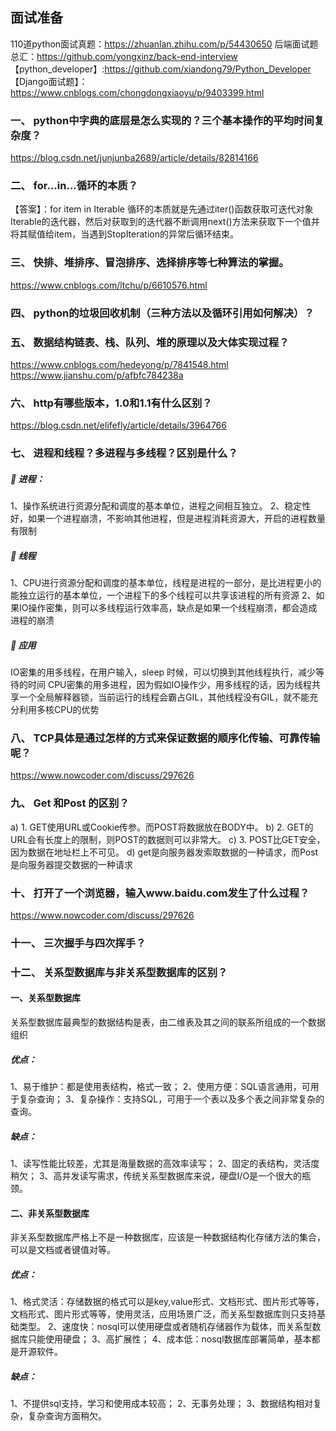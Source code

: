 ## 面试准备
110道python面试真题：https://zhuanlan.zhihu.com/p/54430650
后端面试题总汇：https://github.com/yongxinz/back-end-interview 
【python_developer】:https://github.com/xiandong79/Python_Developer
【Django面试题】：https://www.cnblogs.com/chongdongxiaoyu/p/9403399.html

### 一、	python中字典的底层是怎么实现的？三个基本操作的平均时间复杂度？
https://blog.csdn.net/junjunba2689/article/details/82814166
### 二、	for...in...循环的本质？
【答案】：for item in Iterable 循环的本质就是先通过iter()函数获取可迭代对象Iterable的迭代器，然后对获取到的迭代器不断调用next()方法来获取下一个值并将其赋值给item，当遇到StopIteration的异常后循环结束。

### 三、	快排、堆排序、冒泡排序、选择排序等七种算法的掌握。
https://www.cnblogs.com/ltchu/p/6610576.html

### 四、	python的垃圾回收机制（三种方法以及循环引用如何解决）？

### 五、	数据结构链表、栈、队列、堆的原理以及大体实现过程？
https://www.cnblogs.com/hedeyong/p/7841548.html
https://www.jianshu.com/p/afbfc784238a
### 六、	http有哪些版本，1.0和1.1有什么区别？
https://blog.csdn.net/elifefly/article/details/3964766

### 七、	进程和线程？多进程与多线程？区别是什么？
##### 	进程：
1、操作系统进行资源分配和调度的基本单位，进程之间相互独立。
2、稳定性好，如果一个进程崩溃，不影响其他进程，但是进程消耗资源大，开启的进程数量有限制
##### 	线程
1、CPU进行资源分配和调度的基本单位，线程是进程的一部分，是比进程更小的能独立运行的基本单位，一个进程下的多个线程可以共享该进程的所有资源
2、如果IO操作密集，则可以多线程运行效率高，缺点是如果一个线程崩溃，都会造成进程的崩溃
##### 	应用
IO密集的用多线程，在用户输入，sleep 时候，可以切换到其他线程执行，减少等待的时间
CPU密集的用多进程，因为假如IO操作少，用多线程的话，因为线程共享一个全局解释器锁，当前运行的线程会霸占GIL，其他线程没有GIL，就不能充分利用多核CPU的优势

### 八、	TCP具体是通过怎样的方式来保证数据的顺序化传输、可靠传输呢？
https://www.nowcoder.com/discuss/297626
### 九、	Get 和Post 的区别？
a)	1. GET使用URL或Cookie传参。而POST将数据放在BODY中。
b)	2. GET的URL会有长度上的限制，则POST的数据则可以非常大。
c)	3. POST比GET安全，因为数据在地址栏上不可见。
d)	get是向服务器发索取数据的一种请求，而Post是向服务器提交数据的一种请求
### 十、	打开了一个浏览器，输入www.baidu.com发生了什么过程？
https://www.nowcoder.com/discuss/297626
### 十一、	三次握手与四次挥手？
### 十二、	关系型数据库与非关系型数据库的区别？
#### 一、关系型数据库
关系型数据库最典型的数据结构是表，由二维表及其之间的联系所组成的一个数据组织
##### 优点：
1、易于维护：都是使用表结构，格式一致；
2、使用方便：SQL语言通用，可用于复杂查询；
3、复杂操作：支持SQL，可用于一个表以及多个表之间非常复杂的查询。
##### 缺点：
1、读写性能比较差，尤其是海量数据的高效率读写；
2、固定的表结构，灵活度稍欠；
3、高并发读写需求，传统关系型数据库来说，硬盘I/O是一个很大的瓶颈。
#### 二、非关系型数据库
非关系型数据库严格上不是一种数据库，应该是一种数据结构化存储方法的集合，可以是文档或者键值对等。
##### 优点：
1、格式灵活：存储数据的格式可以是key,value形式、文档形式、图片形式等等，文档形式、图片形式等等，使用灵活，应用场景广泛，而关系型数据库则只支持基础类型。
2、速度快：nosql可以使用硬盘或者随机存储器作为载体，而关系型数据库只能使用硬盘；
3、高扩展性；
4、成本低：nosql数据库部署简单，基本都是开源软件。
##### 缺点：
1、不提供sql支持，学习和使用成本较高；
2、无事务处理；
3、数据结构相对复杂，复杂查询方面稍欠。
